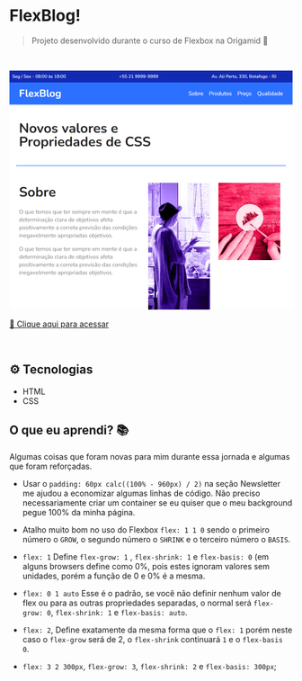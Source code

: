 # FlexBlog!

> Projeto desenvolvido durante o curso de Flexbox na Origamid 🐺

<br>

![preview](./.github/preview.png)

[🔗 Clique aqui para acessar](https://nobrupsiq.github.io/Estudos/flex-box/)

<br>

## ⚙ Tecnologias

-  HTML
-  CSS

## O que eu aprendi? 📚

Algumas coisas que foram novas para mim durante essa jornada e algumas que foram reforçadas.

-  Usar o `padding: 60px calc((100% - 960px) / 2)` na seção Newsletter me ajudou a economizar algumas linhas de código. Não preciso necessariamente criar um container se eu quiser que o meu background pegue 100% da minha página.

-  Atalho muito bom no uso do Flexbox `flex: 1 1 0` sendo o primeiro número o `GROW`, o segundo número o `SHRINK` e o terceiro número o `BASIS`.

-  `flex: 1` Define `flex-grow: 1` , `flex-shrink: 1` e `flex-basis: 0` (em alguns browsers define como 0%, pois estes ignoram valores sem unidades, porém a função de 0 e 0% é a mesma.

-  `flex: 0 1 auto` Esse é o padrão, se você não definir nenhum valor de flex ou para as outras propriedades separadas, o normal será `flex-grow: 0`, `flex-shrink: 1` e `flex-basis: auto`.

-  `flex: 2`, Define exatamente da mesma forma que o `flex: 1` porém neste caso o `flex-grow` será de 2, o `flex-shrink` continuará `1` e o `flex-basis 0`.

-  `flex: 3 2 300px`, `flex-grow: 3`, `flex-shrink: 2` e `flex-basis: 300px`;
